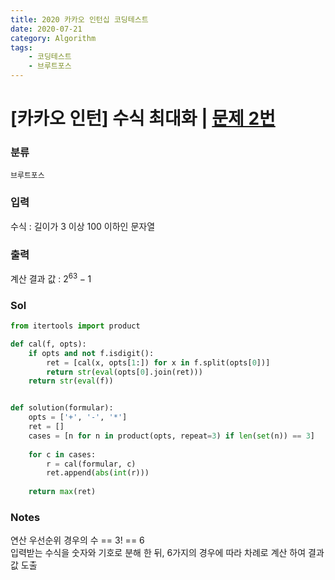 ```yaml
---
title: 2020 카카오 인턴십 코딩테스트
date: 2020-07-21
category: Algorithm
tags:
    - 코딩테스트
    - 브루트포스
---
```


# [카카오 인턴] 수식 최대화 | [문제 2번](https://programmers.co.kr/learn/courses/30/lessons/67257)

### 분류
`브루트포스`

### 입력
수식 : 길이가 3 이상 100 이하인 문자열

### 출력
계산 결과 값 : $2^{63} - 1$

### Sol

```python
from itertools import product

def cal(f, opts):        
    if opts and not f.isdigit():
        ret = [cal(x, opts[1:]) for x in f.split(opts[0])]
        return str(eval(opts[0].join(ret)))
    return str(eval(f))


def solution(formular):
    opts = ['+', '-', '*']
    ret = []
    cases = [n for n in product(opts, repeat=3) if len(set(n)) == 3]
    
    for c in cases:
        r = cal(formular, c)
        ret.append(abs(int(r)))
    
    return max(ret)
```

### Notes
연산 우선순위 경우의 수 == 3! == 6  
입력받는 수식을 숫자와 기호로 분해 한 뒤, 6가지의 경우에 따라 차례로 계산 하여 결과 값 도출